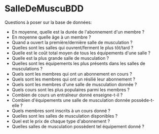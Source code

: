 # SalleDeMuscuBDD

Questions à poser sur la base de données:
- En moyenne, quelle est la durée de l'abonnement d'un membre ?
- En moyenne quelle âge à un membre ?
- Quand a ouvert la première/dernière salle de musculation ?
- Quelles sont les salles qui ouvrent/ferment le plus tôt/tard ?
- Quelle est le coût total moyen de tous les équipements d'une salle ?
- Quelle est la plus grande salle de musculation ?
- Quelles sont les équipements les plus présents dans les salles de musculations ?
- Quels sont les membres qui ont un abonnement en cours ?
- Quels sont les membres qui ont un résilié leur abonnement ?
- Quels sont les membres d'une salle de musculation donnée ?
- Quels cours sont les plus populaires parmi les membres ?
- Combien de cours un entraîneur donné enseigne-t-il ?
- Combien d'équipements une salle de musculation donnée possède-t-elle ?
- Quels membres sont inscrits à un cours donné ?
- Quelles sont les salles de musculation disponibles ?
- Quel est le prix de chaque type d'abonnement ?
- Quelles salles de musculation possèdent tel équipement donné ?
